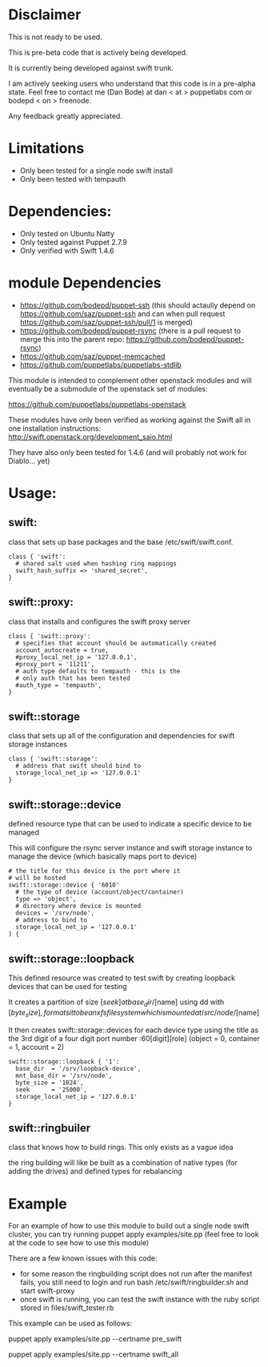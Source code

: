 # Disclaimer #

This is not ready to be used.

This is pre-beta code that is actively being developed.

It is currently being developed against swift trunk.

I am actively seeking users who understand that this code
is in a pre-alpha state. Feel free to contact me (Dan Bode)
at dan < at > puppetlabs <dot> com or bodepd < on > freenode.

Any feedback greatly appreciated.

# Limitations #

* Only been tested for a single node swift install
* Only been tested with tempauth

# Dependencies: #

* Only tested on Ubuntu Natty
* Only tested against Puppet 2.7.9
* Only verified with Swift 1.4.6

# module Dependencies #

* https://github.com/bodepd/puppet-ssh
    (this should actaully depend on https://github.com/saz/puppet-ssh
     and can when pull request https://github.com/saz/puppet-ssh/pull/1
     is merged)
* https://github.com/bodepd/puppet-rsync
    (there is a pull request to merge this into the parent repo:
    https://github.com/bodepd/puppet-rsync)
* https://github.com/saz/puppet-memcached
* https://github.com/puppetlabs/puppetlabs-stdlib

This module is intended to complement other openstack modules and
will eventually be a submodule of the openstack set of modules:

  https://github.com/puppetlabs/puppetlabs-openstack

These modules have only been verified as working against the
  Swift all in one installation instructions: http://swift.openstack.org/development_saio.html

  They have also only been tested for 1.4.6 (and will probably not work for Diablo... yet)

# Usage: #

## swift: ##

class that sets up base packages and the base
/etc/swift/swift.conf.

    class { 'swift':
      # shared salt used when hashing ring mappings
      swift_hash_suffix => 'shared_secret',
    }

## swift::proxy: ##

class that installs and configures the swift
proxy server

    class { 'swift::proxy':
      # specifies that account should be automatically created
      account_autocreate = true,
      #proxy_local_net_ip = '127.0.0.1',
      #proxy_port = '11211',
      # auth type defaults to tempauth - this is the
      # only auth that has been tested
      #auth_type = 'tempauth',
    }

## swift::storage ##

class that sets up all of the configuration and dependencies
for swift storage instances

    class { 'swift::storage':
      # address that swift should bind to
      storage_local_net_ip => '127.0.0.1'
    }

## swift::storage::device ##

defined resource type that can be used to
indicate a specific device to be managed

This will configure the rsync server instance
and swift storage instance to manage the device (which
basically maps port to device)

    # the title for this device is the port where it
    # will be hosted
    swift::storage::device { '6010'
      # the type of device (account/object/container)
      type => 'object',
      # directory where device is mounted
      devices = '/srv/node',
      # address to bind to
      storage_local_net_ip = '127.0.0.1'
    ) {

## swift::storage::loopback ##

This defined resource was created to test
swift by creating loopback devices that can be
used for testing

It creates a partition of size [$seek]
at base_dir/[$name] using dd with [$byte_size],
formats it to be an xfs
filesystem which is mounted at /src/node/[$name]

It then creates swift::storage::devices for each device
type using the title as the 3rd digit of
a four digit port number :60[digit][role] (object = 0, container = 1, account = 2)

    swift::storage::loopback { '1':
      base_dir  = '/srv/loopback-device',
      mnt_base_dir = '/srv/node',
      byte_size = '1024',
      seek      = '25000',
      storage_local_net_ip = '127.0.0.1'
    }

## swift::ringbuiler ##

class that knows how to build rings. This only exists as a vague idea

the ring building will like be built as a combination of native types
(for adding the drives) and defined types for rebalancing

# Example #

For an example of how to use this module to build out a single node
swift cluster, you can try running puppet apply examples/site.pp
(feel free to look at the code to see how to use this module)

There are a few known issues with this code:

* for some reason the ringbuilding script does not run
    after the manifest fails, you still need to login
    and run bash /etc/swift/ringbuilder.sh and start swift-proxy
* once swift is running, you can test the swift instance with the
    ruby script stored in files/swift_tester.rb

This example can be used as follows:

  puppet apply examples/site.pp --certname pre_swift

  puppet apply examples/site.pp --certname swift_all
